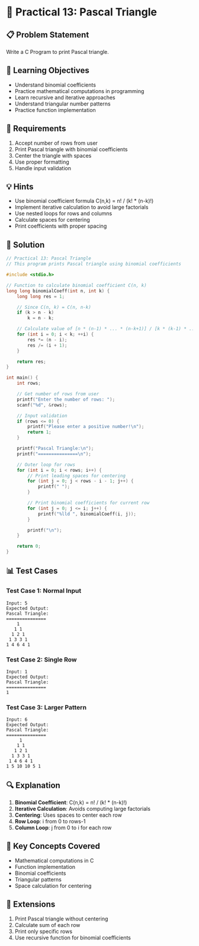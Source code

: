 # 🎯 Practical 13: Pascal Triangle

## 📋 Problem Statement

Write a C Program to print Pascal triangle.

## 🎯 Learning Objectives

- Understand binomial coefficients
- Practice mathematical computations in programming
- Learn recursive and iterative approaches
- Understand triangular number patterns
- Practice function implementation

## 📝 Requirements

1. Accept number of rows from user
2. Print Pascal triangle with binomial coefficients
3. Center the triangle with spaces
4. Use proper formatting
5. Handle input validation

## 💡 Hints

- Use binomial coefficient formula C(n,k) = n! / (k! * (n-k)!)
- Implement iterative calculation to avoid large factorials
- Use nested loops for rows and columns
- Calculate spaces for centering
- Print coefficients with proper spacing

## 🔧 Solution

```c
// Practical 13: Pascal Triangle
// This program prints Pascal triangle using binomial coefficients

#include <stdio.h>

// Function to calculate binomial coefficient C(n, k)
long long binomialCoeff(int n, int k) {
    long long res = 1;

    // Since C(n, k) = C(n, n-k)
    if (k > n - k)
        k = n - k;

    // Calculate value of [n * (n-1) * ... * (n-k+1)] / [k * (k-1) * ... * 1]
    for (int i = 0; i < k; ++i) {
        res *= (n - i);
        res /= (i + 1);
    }

    return res;
}

int main() {
    int rows;

    // Get number of rows from user
    printf("Enter the number of rows: ");
    scanf("%d", &rows);

    // Input validation
    if (rows <= 0) {
        printf("Please enter a positive number!\n");
        return 1;
    }

    printf("Pascal Triangle:\n");
    printf("===============\n");

    // Outer loop for rows
    for (int i = 0; i < rows; i++) {
        // Print leading spaces for centering
        for (int j = 0; j < rows - i - 1; j++) {
            printf(" ");
        }

        // Print binomial coefficients for current row
        for (int j = 0; j <= i; j++) {
            printf("%lld ", binomialCoeff(i, j));
        }

        printf("\n");
    }

    return 0;
}
```

## 📊 Test Cases

### Test Case 1: Normal Input
```
Input: 5
Expected Output:
Pascal Triangle:
===============
    1
   1 1
  1 2 1
 1 3 3 1
1 4 6 4 1
```

### Test Case 2: Single Row
```
Input: 1
Expected Output:
Pascal Triangle:
===============
1
```

### Test Case 3: Larger Pattern
```
Input: 6
Expected Output:
Pascal Triangle:
===============
     1
    1 1
   1 2 1
  1 3 3 1
 1 4 6 4 1
1 5 10 10 5 1
```

## 🔍 Explanation

1. **Binomial Coefficient**: C(n,k) = n! / (k! * (n-k)!)
2. **Iterative Calculation**: Avoids computing large factorials
3. **Centering**: Uses spaces to center each row
4. **Row Loop**: i from 0 to rows-1
5. **Column Loop**: j from 0 to i for each row

## 🎯 Key Concepts Covered

- Mathematical computations in C
- Function implementation
- Binomial coefficients
- Triangular patterns
- Space calculation for centering

## 🚀 Extensions

1. Print Pascal triangle without centering
2. Calculate sum of each row
3. Print only specific rows
4. Use recursive function for binomial coefficients